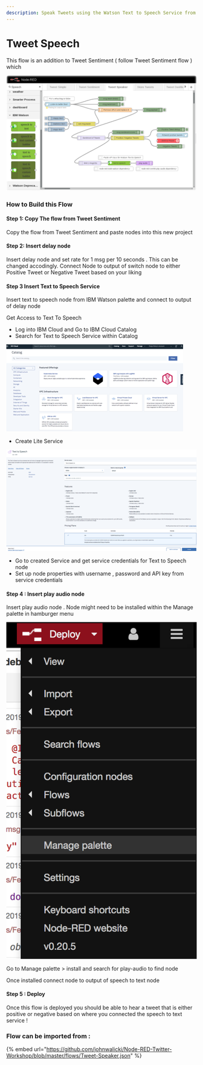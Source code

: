 ```yaml
---
description: Speak Tweets using the Watson Text to Speech Service from Sentiment Analysis
---
```


# Tweet Speech

This flow is an addition to Tweet Sentiment \( follow Tweet Sentiment flow \) which 

![](../.gitbook/assets/image%20%288%29.png)

### How to Build this Flow 

#### Step 1: Copy The flow from Tweet Sentiment

Copy the flow from Tweet Sentiment and paste nodes into this new project 

#### Step 2: Insert delay node 

Insert delay node and set rate for 1 msg per 10 seconds  . This can be changed accodingly. Connect Node to output of switch node to either Positive Tweet or Negative Tweet based on your liking 

#### Step 3 Insert Text to Speech Service 

Insert text to speech node from IBM Watson palette and connect to output of delay node 

Get Access to Text To Speech 

* Log into IBM Cloud and Go to IBM Cloud Catalog 
* Search for Text to Speech Service within Catalog 

![](../.gitbook/assets/image%20%2821%29.png)

* Create Lite Service 

![](../.gitbook/assets/image%20%2827%29.png)

* Go to created Service and get service credentials for Text to Speech node
* Set up node properties with username , password and API key from service credentials 

#### Step 4 : Insert play audio node 

Insert play audio node . Node might need to be installed within the Manage palette in hamburger menu

![](../.gitbook/assets/image%20%2818%29.png)

Go to Manage palette &gt; install and search for play-audio to find node 

Once installed connect node to output of speech to text node 

#### Step 5 : Deploy 

Once this flow is deployed you should be able to hear a tweet that is either positive or negative based on where you connected the speech to text service ! 

### Flow can be imported from : 

{% embed url="https://github.com/johnwalicki/Node-RED-Twitter-Workshop/blob/master/flows/Tweet-Speaker.json" %}



